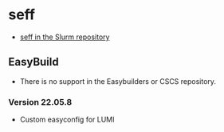 # seff

  * [seff in the Slurm repository](https://github.com/SchedMD/slurm/tree/master/contribs/seff)

## EasyBuild

  * There is no support in the Easybuilders or CSCS repository.

### Version 22.05.8

  * Custom easyconfig for LUMI
